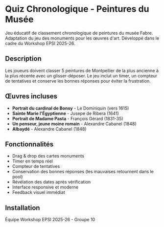 # Quiz Chronologique - Peintures du Musée

Jeu éducatif de classement chronologique de peintures du musée Fabre. Adaptation du jeu des monuments pour les œuvres d'art.
Développé dans le cadre du Workshop EPSI 2025-26.

## Description

Les joueurs doivent classer 5 peintures de Montpellier de la plus ancienne à la plus récente avec un glisser-déposer. Le jeu inclut un timer, un compteur de tentatives et conserve les bonnes réponses pour éviter la frustration.

## Œuvres incluses

- **Portrait du cardinal de Bonsy** - Le Dominiquin (vers 1615)
- **Sainte Marie l'Égyptienne** - Jusepe de Ribera (1641)
- **Portrait de Madame Pasta** - François Gérard (1831-35)
- **Un penseur, jeune moine romain** - Alexandre Cabanel (1848)
- **Albaydé** - Alexandre Cabanel (1848)

## Fonctionnalités

- Drag & drop des cartes monuments
- Timer en temps réel
- Compteur de tentatives
- Conservation des bonnes réponses (les mauvaises retournent dans le pool)
- Révélation des dates après vérification
- Interface responsive et moderne
- Feedback visuel immédiat

## Installation
Équipe Workshop EPSI 2025-26 - Groupe 10

